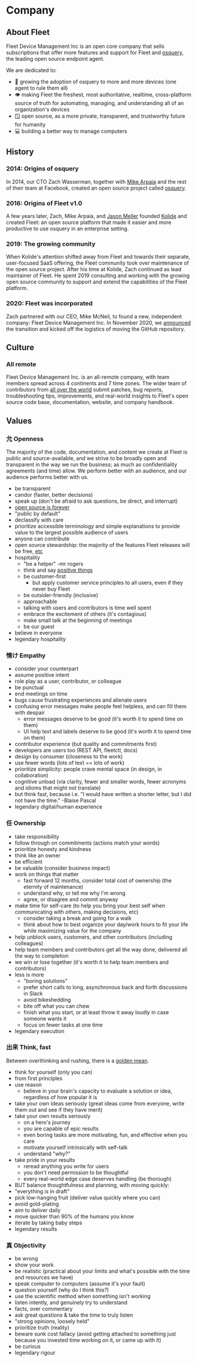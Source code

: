 # Company

## About Fleet

Fleet Device Management Inc is an open core company that sells subscriptions that offer more features and support for Fleet and [osquery](https://osquery.io), the leading open source endpoint agent.

We are dedicated to:
- 💍 growing the adoption of osquery to more and more devices (one agent to rule them all)
- 👁️ making Fleet the freshest, most authoritative, realtime, cross-platform source of truth for automating, managing, and understanding all of an organization's devices
- 🪟 open source, as a more private, transparent, and trustworthy future for humanity
- 💻 building a better way to manage computers


## History

### 2014: Origins of osquery
In 2014, our CTO Zach Wasserman, together with [Mike Arpaia](https://twitter.com/mikearpaia/status/1357455391588839424) and the rest of their team at Facebook, created an open source project called [osquery](https://osquery.io).

### 2016: Origins of Fleet v1.0
A few years later, Zach, Mike Arpaia, and [Jason Meller](https://honest.security) founded [Kolide](https://kolide.com) and created Fleet: an open source platform that made it easier and more productive to use osquery in an enterprise setting.

### 2019: The growing community
When Kolide's attention shifted away from Fleet and towards their separate, user-focused SaaS offering, the Fleet community took over maintenance of the open source project. After his time at Kolide, Zach continued as lead maintainer of Fleet.  He spent 2019 consulting and working with the growing open source community to support and extend the capabilities of the Fleet platform.

### 2020: Fleet was incorporated
Zach partnered with our CEO, Mike McNeil, to found a new, independent company: Fleet Device Management Inc.  In November 2020, we [announced](https://medium.com/fleetdm/a-new-fleet-d4096c7de978) the transition and kicked off the logistics of moving the GitHub repository.


## Culture

### All remote
Fleet Device Management Inc. is an all-remote company, with team members spread across 4 continents and 7 time zones.  The wider team of contributors from [all over the world](https://github.com/fleetdm/fleet/graphs/contributors) submit patches, bug reports, troubleshooting tips, improvements, and real-world insights to Fleet's open source code base, documentation, website, and company handbook.


## Values

### 允 Openness

The majority of the code, documentation, and content we create at Fleet is public and source-available, and we strive to be broadly open and transparent in the way we run the business; as much as confidentiality agreements (and time) allow. We perform better with an audience, and our audience performs better with us.

- be transparent
- candor (faster, better decisions)
- speak up (don't be afraid to ask questions, be direct, and interrupt)
- [open source is forever](https://twitter.com/mikermcneil/status/1476799587423772674)
- "public by default"
- declassify with care
- prioritize accessible terminology and simple explanations to provide value to the largest possible audience of users
- anyone can contribute
- open source stewardship: the majority of the features Fleet releases will be free, [etc](https://fleetdm.com/pricing)
- hospitality
  - "be a helper"   -mr rogers
  - think and say [positive things](https://www.theatlantic.com/family/archive/2018/06/mr-rogers-neighborhood-talking-to-kids/562352/)
  - be customer-first
    - but apply customer service principles to all users, even if they never buy Fleet
  - be outsider-friendly (inclusive)
  - approachable
  - talking with users and contributors is time well spent
  - embrace the excitement of others (it's contagious)
  - make small talk at the beginning of meetings
  - be our guest
- believe in everyone
- legendary hospitality

### 情け Empathy
- consider your counterpart
- assume positive intent
- role play as a user, contributor, or colleague
- be punctual
- end meetings on time
- bugs cause frustrating experiences and alienate users
- confusing error messages make people feel helpless, and can fill them with despair
  - error messages deserve to be good (it's worth it to spend time on them)
  - UI help text and labels deserve to be good (it's worth it to spend time on them)
- contributor experience (but quality and commitments first)
- developers are users too (REST API, fleetctl, docs)
- design by consumer (closeness to the work)
- use fewer words (lots of text == lots of work)
- prioritize simplicity: people crave mental space (in design, in collaboration)
- cognitive unload (via clarity, fewer and smaller words, fewer acronyms and idioms that might not translate)
- but think fast, because i.e. "I would have written a shorter letter, but I did not have the time." -Blaise Pascal
- legendary digital/human experience

### 任 Ownership
- take responsibility
- follow through on commitments (actions match your words)
- prioritize honesty and kindness
- think like an owner
- be efficient
- be valuable (consider business impact)
- work on things that matter
  - fast forward 12 months, consider total cost of ownership (the eternity of maintenance)
  - understand why, or tell me why I'm wrong
  - agree, or disagree and commit anyway
- make time for self-care (to help you bring your best self when communicating with others, making decisions, etc)
   - consider taking a break and going for a walk
   - think about how to best organize your day/work hours to fit your life while maximizing value for the company
- help unblock users, customers, and other contributors (including colleagues)
- help team members and contributors get all the way done, delivered all the way to completion
- we win or lose together (it's worth it to help team members and contributors)
- less is more
  - "boring solutions"
  - prefer short calls to long, asynchronous back and forth discussions in Slack
  - avoid bikeshedding
  - bite off what you can chew
  - finish what you start, or at least throw it away loudly in case someone wants it
  - focus on fewer tasks at one time
- legendary execution

### 出来 Think, fast

Between overthinking and rushing, there is a [golden mean](https://en.wikipedia.org/wiki/Golden_mean_(philosophy)).

- think for yourself (only you can)
- from first principles
- use reason
  - believe in your brain's capacity to evaluate a solution or idea, regardless of how popular it is
- take your own ideas seriously (great ideas come from everyone, write them out and see if they have merit)
- take your own results seriously
  - on a hero's journey
  - you are capable of epic results
  - even boring tasks are more motivating, fun, and effective when you care
  - motivate yourself intrinsically with self-talk
  - understand "why?"
- take pride in your results
  - reread anything you write for users
  - you don't need permission to be thoughtful
  - every real-world edge case deserves handling (be thorough)
- BUT balance thoughtfulness and planning, with moving quickly:
- "everything is in draft"
- pick low-hanging fruit (deliver value quickly where you can)
- avoid gold-plating
- aim to deliver daily
- move quicker than 90% of the humans you know
- iterate by taking baby steps
- legendary results


### 真 Objectivity
- be wrong
- show your work
- be realistic (practical about your limits and what's possible with the time and resources we have)
- speak computer to computers (assume it's your fault)
- question yourself (why do I think this?)
- use the scientific method when something isn't working
- listen intently, and genuinely try to understand
- facts, over commentary
- ask great questions & take the time to truly listen
- "strong opinions, loosely held"
- prioritize truth (reality)
- beware sunk cost fallacy (avoid getting attached to something just because you invested time working on it, or came up with it)
- be curious
- legendary rigour



<meta name="maintainedBy" value="mikermcneil">
